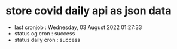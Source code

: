 # store covid daily api as json data

- last cronjob : Wednesday, 03 August 2022 01:27:33
- status og cron : success
- status daily cron : success
      
      